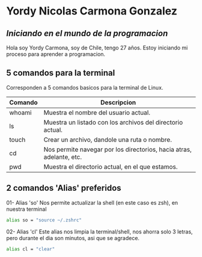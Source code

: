 # Yordy Nicolas Carmona Gonzalez

## _Iniciando en el mundo de la programacion_

Hola soy Yordy Carmona, soy de Chile, tengo 27 años.
Estoy iniciando mi proceso para aprender a programacion.

## 5 comandos para la terminal

Corresponden a 5 comandos basicos para la terminal de Linux.

| Comando | Descripcion                                                          |
| ------- | -------------------------------------------------------------------- |
| whoami  | Muestra el nombre del usuario actual.                                |
| ls      | Muestra un listado con los archivos del directorio actual.           |
| touch   | Crear un archivo, dandole una ruta o nombre.                         |
| cd      | Nos permite navegar por los directorios, hacia atras, adelante, etc. |
| pwd     | Muestra el directorio actual, en el que estamos.                     |

## 2 comandos 'Alias' preferidos

01- Alias 'so'
Nos permite actualizar la shell (en este caso es zsh), en nuestra terminal

```sh
alias so = "source ~/.zshrc"
```

02- Alias 'cl'
Este alias nos limpia la terminal/shell, nos ahorra solo 3 letras, pero durante
el dia son minutos, asi que se agradece.

```sh
alias cl = "clear"
```
